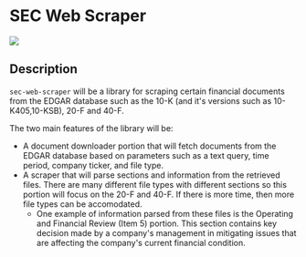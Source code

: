 # SEC Web Scraper

[![](https://shields.io/badge/project-link-green)](https://github.com/deji725/sec-web-scraper)

## Description

`sec-web-scraper` will be a library for scraping certain financial documents from the EDGAR database such as the 10-K (and it's versions such as 10-K405,10-KSB), 20-F and 40-F.

The two main features of the library will be:

- A document downloader portion that will fetch documents from the EDGAR database based on parameters such as a text query, time period, company ticker, and file type.
- A scraper that will parse sections and information from the retrieved files. There are many different file types with different sections so this portion will focus on the 20-F and 40-F. If there is more time, then more file types can be accomodated.
  - One example of information parsed from these files is the Operating and Financial Review (Item 5) portion. This section contains key decision made by a company's management in mitigating issues that are affecting the company's current financial condition.
